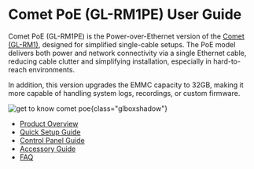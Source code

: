 # Comet PoE (GL-RM1PE) User Guide

Comet PoE (GL-RM1PE) is the Power-over-Ethernet version of the [Comet (GL-RM1)](../gl-rm1/index.md), designed for simplified single-cable setups. The PoE model delivers both power and network connectivity via a single Ethernet cable, reducing cable clutter and simplifying installation, especially in hard-to-reach environments.

In addition, this version upgrades the EMMC capacity to 32GB, making it more capable of handling system logs, recordings, or custom firmware.

![get to know comet poe](https://static.gl-inet.com/docs/kvm/user_guide/gl-rm1pe/appearance-2.jpg){class="glboxshadow"}

- [Product Overview](product_overview.md)
- [Quick Setup Guide](quick_setup_guide.md)
- [Control Panel Guide](control_panel_guide.md)
- [Accessory Guide](accessory_guide.md)
- [FAQ](../../faq/index.md)
